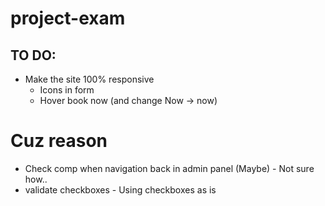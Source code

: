 # project-exam

## TO DO:

- Make the site 100% responsive
  - Icons in form
  - Hover book now (and change Now -> now)

# Cuz reason

- Check comp when navigation back in admin panel (Maybe) - Not sure how..
- validate checkboxes - Using checkboxes as is
